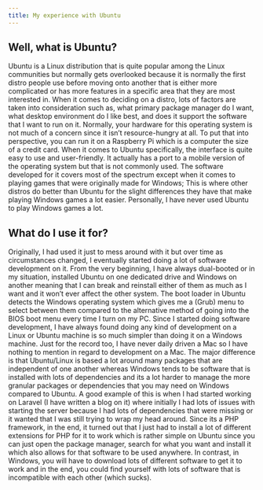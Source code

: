 ```yaml
---
title: My experience with Ubuntu
---
```


## Well, what is Ubuntu?

Ubuntu is a Linux distribution that is quite popular among the Linux communities but normally gets overlooked because it is normally the first distro people use before moving onto another that is either more complicated or has more features in a specific area that they are most interested in. When it comes to deciding on a distro, lots of factors are taken into consideration such as, what primary package manager do I want, what desktop environment do I like best, and does it support the software that I want to run on it. Normally, your hardware for this operating system is not much of a concern since it isn’t resource-hungry at all. To put that into perspective, you can run it on a Raspberry Pi which is a computer the size of a credit card.
When it comes to Ubuntu specifically, the interface is quite easy to use and user-friendly. It actually has a port to a mobile version of the operating system but that is not commonly used. The software developed for it covers most of the spectrum except when it comes to playing games that were originally made for Windows; This is where other distros do better than Ubuntu for the slight differences they have that make playing Windows games a lot easier. Personally, I have never used Ubuntu to play Windows games a lot.

## What do I use it for?

Originally, I had used it just to mess around with it but over time as circumstances changed, I eventually started doing a lot of software development on it. From the very beginning, I have always dual-booted or in my situation, installed Ubuntu on one dedicated drive and Windows on another meaning that I can break and reinstall either of them as much as I want and it won’t ever affect the other system. The boot loader in Ubuntu detects the Windows operating system which gives me a (Grub) menu to select between them compared to the alternative method of going into the BIOS boot menu every time I turn on my PC.
Since I started doing software development, I have always found doing any kind of development on a Linux or Ubuntu machine is so much simpler than doing it on a Windows machine. Just for the record too, I have never daily driven a Mac so I have nothing to mention in regard to development on a Mac. The major difference is that Ubuntu/Linux is based a lot around many packages that are independent of one another whereas Windows tends to be software that is installed with lots of dependencies and its a lot harder to manage the more granular packages or dependencies that you may need on Windows compared to Ubuntu.
A good example of this is when I had started working on Laravel (I have written a blog on it) where initially I had lots of issues with starting the server because I had lots of dependencies that were missing or it wanted that I was still trying to wrap my head around. Since its a PHP framework, in the end, it turned out that I just had to install a lot of different extensions for PHP for it to work which is rather simple on Ubuntu since you can just open the package manager, search for what you want and install it which also allows for that software to be used anywhere. In contrast, in Windows, you will have to download lots of different software to get it to work and in the end, you could find yourself with lots of software that is incompatible with each other (which sucks).
